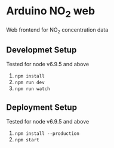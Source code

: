 # Arduino NO<sub>2</sub> web
Web frontend for NO<sub>2</sub> concentration data

## Developmet Setup
Tested for node v6.9.5 and above
1. `npm install`
2. `npm run dev`
3. `npm run watch`

## Deployment Setup
Tested for node v6.9.5 and above
1. `npm install --production`
2. `npm start`